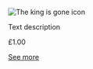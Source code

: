 ![The king is gone icon](../images/the_king_is_gone-stable-cover.png "The king is gone cover")

Text description

£1.00

<a class="menu" href="">See more</a>
